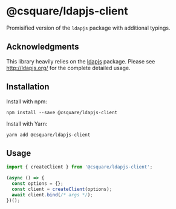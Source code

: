 # @csquare/ldapjs-client

Promisified version of the `ldapjs` package with additional typings.

## Acknowledgments

This library heavily relies on the [ldapjs](https://github.com/ldapjs/node-ldapjs) package.
Please see http://ldapjs.org/ for the complete detailed usage.

## Installation

Install with npm:

```shell
npm install --save @csquare/ldapjs-client
```

Install with Yarn:

```shell
yarn add @csquare/ldapjs-client
```

## Usage

```typescript
import { createClient } from '@csquare/ldapjs-client';

(async () => {
  const options = {};
  const client = createClient(options);
  await client.bind(/* args */);
})();
```
